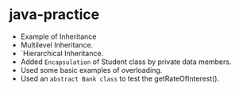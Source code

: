 # java-practice

- Example of Inheritance  
- Multilevel Inheritance.
- `Hierarchical Inheritance.
- Added `Encapsulation` of Student class by private data members.
- Used some basic examples of overloading.
- Used an `abstract Bank class` to test the getRateOfInterest().
